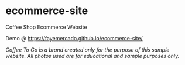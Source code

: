 # ecommerce-site
Coffee Shop Ecommerce Website

Demo @ https://fayemercado.github.io/ecommerce-site/

<i>Coffee To Go is a brand created only for the purpose of this sample website. All photos used are for educational and sample purposes only.</i>

